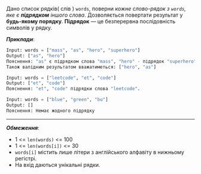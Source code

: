 Дано список рядків( слів ) `words`, поверни _кожне слово-рядок з `words`, яке є **підрядком** іншого слова_. Дозволяється повертати результат у  **будь-якому порядку**.
**Підрядок** — це безперервна послідовність символів у рядку.

**_Приклади_**:
```python
Input: words = ["mass", "as", "hero", "superhero"]
Output: ["as", "hero"]
Пояснення: "as" є підрядком слова "mass", "hero" - підрядок "superhero".
Також валідним результатом вважатиметься: ["hero", "as"]

Input: words = ["leetcode", "et", "code"]
Output: ["et", "code"]
Пояснення: "et", "code" підрядки слова "leetcode".

Input: words = ["blue", "green", "bu"]
Output: []
Пояснення: Немає жодного підрядку
```
---
**_Обмеження_**:
- 1 <= `len(words)` <= 100
- 1 <= `len(words[i])` <= 30
- `words[i]` містить лише літери з англійського алфавіту в нижньому регістрі.
- На вхід даються унікальні рядки.